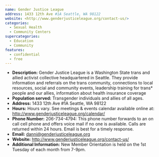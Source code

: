 ```yaml
---
name: Gender Justice League
address: 1433 12th Ave #1A Seattle, WA 98122
website: <http://www.genderjusticeleague.org/contact-us/>
categories:
  - Sexual Health
  - Community Centers
supercategories:
  - Education
  - Community
features:
  - confidential
  - free
---
```

- **Description:** Gender Justice League is a Washington State trans and allied activist collective headquartered in Seattle. They provide information and referrals on the trans community, connections to local resources, social and community events, leadership training for trans* people and our allies, information about health insurance coverage
- **Population served:** Transgender individuals and allies of all ages.
- **Address:** 1433 12th Ave #1A Seattle, WA 98122
- **Hours:** Hours vary. See meetings & events calendar available online at: <http://www.genderjusticeleague.org/calendar/>
- **Phone Number:** 206-734-4794: This phone number forwards to an on call cell phone and offers voice mail if no one is available. Calls are returned within 24 hours. Email is best for a timely response.
- **Email:** danni@genderjusticeleague.org
- **Website:** <http://www.genderjusticeleague.org/contact-us/>
- **Additional Information:** New Member Orientation is held on the 1st Tuesday of each month from 7-9pm.
